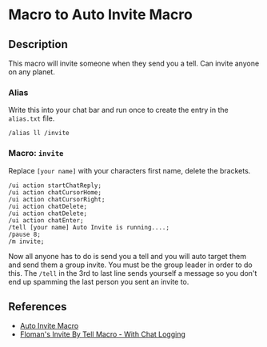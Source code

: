 # Macro to Auto Invite Macro

## Description
This macro will invite someone when they send you a tell. Can invite anyone on any planet.

### Alias

Write this into your chat bar and run once to create the entry in the `alias.txt` file.

```
/alias ll /invite
```

### Macro: `invite`
Replace `[your name]` with your characters first name, delete the brackets.

```text
/ui action startChatReply;
/ui action chatCursorHome;
/ui action chatCursorRight;
/ui action chatDelete;
/ui action chatDelete;
/ui action chatEnter;
/tell [your name] Auto Invite is running....;
/pause 8;
/m invite;
```



Now all anyone has to do is send you a tell and you will auto target them and send them a group invite. You must be the group leader in order to do this.
The `/tell` in the 3rd to last line sends yourself a message so you don't end up spamming the last person you sent an invite to.

## References

* [Auto Invite Macro](https://swgprophecy.com/showthread.php?tid=727)
* [Floman's Invite By Tell Macro - With Chat Logging](https://www.swgemu.com/forums/showthread.php?t=247605)
